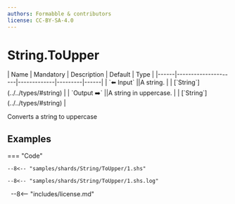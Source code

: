 ```yaml
---
authors: Formabble & contributors
license: CC-BY-SA-4.0
---
```



# String.ToUpper

<div class="sh-parameters" markdown="1">
| Name | Mandatory | Description | Default | Type |
|------|---------------------|-------------|---------|------|
| `⬅️ Input` ||A string. | | [`String`](../../types/#string) |
| `Output ➡️` ||A string in uppercase. | | [`String`](../../types/#string) |

</div>

Converts a string to uppercase

## Examples

=== "Code"

  ```x86asm linenums="1"
  --8<-- "samples/shards/String/ToUpper/1.shs"
  ```

  ```
  --8<-- "samples/shards/String/ToUpper/1.shs.log"
  ```
&nbsp;
--8<-- "includes/license.md"

